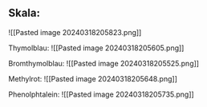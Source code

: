 
## Skala:
![[Pasted image 20240318205823.png]]

Thymolblau:
![[Pasted image 20240318205605.png]]

Bromthymolblau:
![[Pasted image 20240318205525.png]]

Methylrot:
![[Pasted image 20240318205648.png]]

Phenolphtalein:
![[Pasted image 20240318205735.png]]
